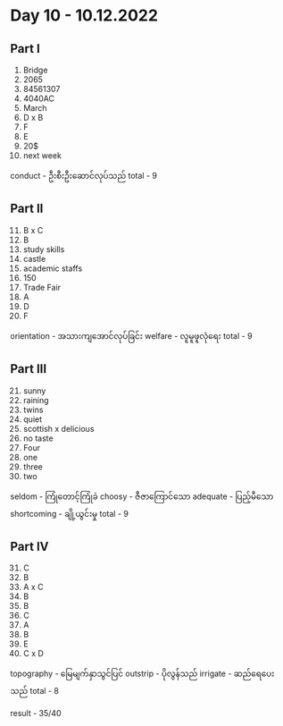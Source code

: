 # Day 10 - 10.12.2022

## Part I

1. Bridge
2. 2065
3. 84561307
4. 4040AC
5. March
6. D x B
7. F
8. E
9. 20$
10. next week

conduct - ဦးစီးဦးဆောင်လုပ်သည်
total - 9

## Part II

11. B x C
12. B
13. study skills
14. castle
15. academic staffs
16. 150
17. Trade Fair
18. A
19. D
20. F

orientation - အသားကျအောင်လုပ်ခြင်း
welfare - လူမူဖူလုံရေး
total - 9

## Part III

21. sunny
22. raining
23. twins
24. quiet
25. scottish x delicious
26. no taste
27. Four
28. one
29. three
30. two

seldom - ကြုံတောင့်ကြုံခဲ
choosy - ဇီဇာကြောင်သော
adequate - ပြည့်မီသော
shortcoming - ချို့ယွင်းမှု
total - 9

## Part IV

31. C
32. B 
33. A x C
34. B
35. B
36. C
37. A
38. B
39. E
40. C x D

topography - မြေမျက်နှာသွင်ပြင်
outstrip - ပိုလွန်သည်
irrigate - ဆည်ရေပေးသည်
total - 8

result - 35/40
